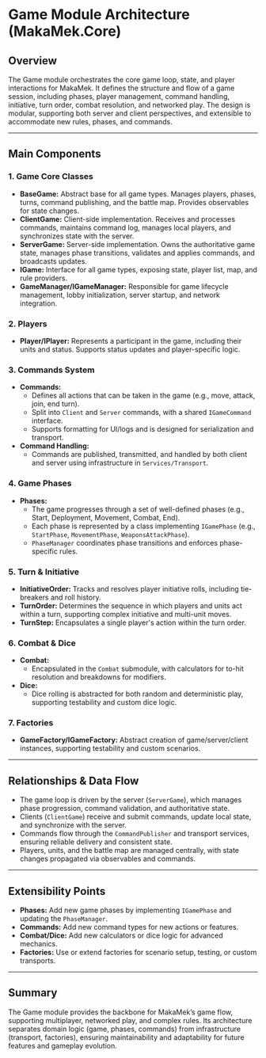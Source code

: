 # Game Module Architecture (MakaMek.Core)

## Overview
The Game module orchestrates the core game loop, state, and player interactions for MakaMek. It defines the structure and flow of a game session, including phases, player management, command handling, initiative, turn order, combat resolution, and networked play. The design is modular, supporting both server and client perspectives, and extensible to accommodate new rules, phases, and commands.

---

## Main Components

### 1. Game Core Classes
- **BaseGame:** Abstract base for all game types. Manages players, phases, turns, command publishing, and the battle map. Provides observables for state changes.
- **ClientGame:** Client-side implementation. Receives and processes commands, maintains command log, manages local players, and synchronizes state with the server.
- **ServerGame:** Server-side implementation. Owns the authoritative game state, manages phase transitions, validates and applies commands, and broadcasts updates.
- **IGame:** Interface for all game types, exposing state, player list, map, and rule providers.
- **GameManager/IGameManager:** Responsible for game lifecycle management, lobby initialization, server startup, and network integration.

### 2. Players
- **Player/IPlayer:** Represents a participant in the game, including their units and status. Supports status updates and player-specific logic.

### 3. Commands System
- **Commands:**
  - Defines all actions that can be taken in the game (e.g., move, attack, join, end turn).
  - Split into `Client` and `Server` commands, with a shared `IGameCommand` interface.
  - Supports formatting for UI/logs and is designed for serialization and transport.
- **Command Handling:**
  - Commands are published, transmitted, and handled by both client and server using infrastructure in `Services/Transport`.

### 4. Game Phases
- **Phases:**
  - The game progresses through a set of well-defined phases (e.g., Start, Deployment, Movement, Combat, End).
  - Each phase is represented by a class implementing `IGamePhase` (e.g., `StartPhase`, `MovementPhase`, `WeaponsAttackPhase`).
  - `PhaseManager` coordinates phase transitions and enforces phase-specific rules.

### 5. Turn & Initiative
- **InitiativeOrder:** Tracks and resolves player initiative rolls, including tie-breakers and roll history.
- **TurnOrder:** Determines the sequence in which players and units act within a turn, supporting complex initiative and multi-unit moves.
- **TurnStep:** Encapsulates a single player's action within the turn order.

### 6. Combat & Dice
- **Combat:**
  - Encapsulated in the `Combat` submodule, with calculators for to-hit resolution and breakdowns for modifiers.
- **Dice:**
  - Dice rolling is abstracted for both random and deterministic play, supporting testability and custom dice logic.

### 7. Factories
- **GameFactory/IGameFactory:** Abstract creation of game/server/client instances, supporting testability and custom scenarios.

---

## Relationships & Data Flow
- The game loop is driven by the server (`ServerGame`), which manages phase progression, command validation, and authoritative state.
- Clients (`ClientGame`) receive and submit commands, update local state, and synchronize with the server.
- Commands flow through the `CommandPublisher` and transport services, ensuring reliable delivery and consistent state.
- Players, units, and the battle map are managed centrally, with state changes propagated via observables and commands.

---

## Extensibility Points
- **Phases:** Add new game phases by implementing `IGamePhase` and updating the `PhaseManager`.
- **Commands:** Add new command types for new actions or features.
- **Combat/Dice:** Add new calculators or dice logic for advanced mechanics.
- **Factories:** Use or extend factories for scenario setup, testing, or custom transports.

---

## Summary
The Game module provides the backbone for MakaMek’s game flow, supporting multiplayer, networked play, and complex rules. Its architecture separates domain logic (game, phases, commands) from infrastructure (transport, factories), ensuring maintainability and adaptability for future features and gameplay evolution.
